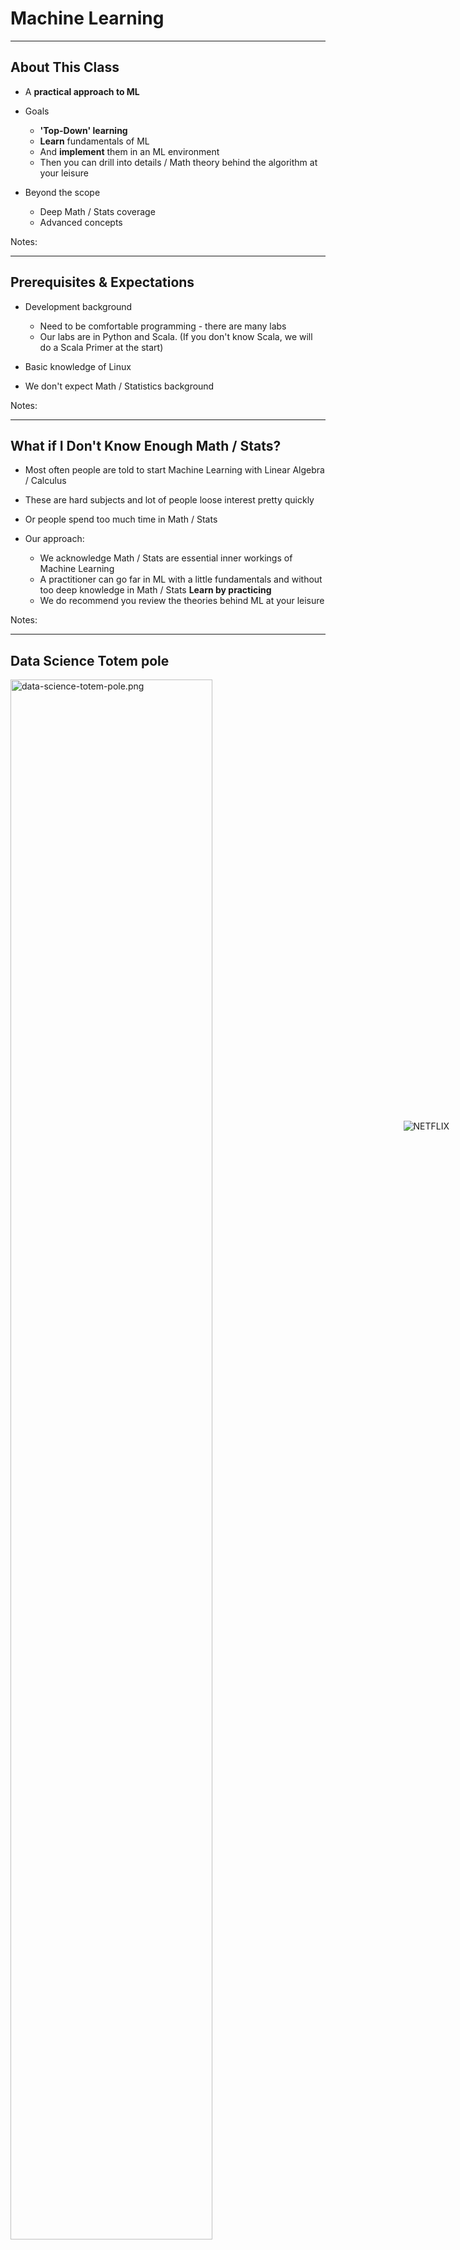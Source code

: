 
# Machine Learning

---

## About This Class

* A **practical approach to ML**

* Goals
    - **'Top-Down' learning**
    - **Learn** fundamentals of ML
    - And **implement** them in an ML environment
    - Then you can drill into details / Math theory behind the algorithm at your leisure

* Beyond the scope
    - Deep Math / Stats coverage
    - Advanced concepts

Notes:

---

## Prerequisites & Expectations

* Development background
    - Need to be comfortable programming - there are many labs
    - Our labs are in Python and Scala. (If you don't know Scala, we will do a Scala Primer at the start)

* Basic knowledge of Linux

* We don't expect Math / Statistics background

Notes:

---

## What if I Don't Know Enough Math / Stats?

* Most often people are told to start Machine Learning with Linear Algebra / Calculus

* These are hard subjects and lot of people loose interest pretty quickly

* Or people spend too much time in Math / Stats

* Our approach:
    - We acknowledge Math / Stats are essential inner workings of Machine Learning
    - A practitioner can go far in ML with a little fundamentals and without too deep knowledge in Math / Stats **Learn by practicing**
    - We do recommend you review the theories behind ML at your leisure

Notes:

---

## Data Science Totem pole

<img src="../../assets/images/machine-learning/data-science-totem-pole.png" alt="data-science-totem-pole.png" style="width:80%;"/> <!-- {"left" : 0.55, "top" : 1.09, "height" : 5.48, "width" : 9.16} -->


Notes:

---

## Goal For This ML Class

* Goal for this class is to give you 'data practitioner' level of knowledge

<img src="../../assets/images/machine-learning/data-practitioner.png" alt="data-practitioner.png" style="width:70%;"/> <!-- {"left" : 0.93, "top" : 1.84, "height" : 5.27, "width" : 8.39} -->



Notes:

---

## Our Teaching Philosophy

* Enable you to be a **'data practitioner'** by giving you
    - The essential knowledge of ML
    - Plenty of time and playground environment for learning the API
    - Show how to evaluate, test, and tweak the models
    - Expose you to useful tools

* Emphasis on concepts & fundamentals, not API
    - Trust us, API is the easy part!

* Highly interactive (questions, discussions ..etc  are welcome)

* Hands-on – lots and lots of labs! (learn by doing)


Notes:

* All the labs are verified at 1.3 even though latest is 1.4

---

## Some Highlights of this Class

* This is v2.0 of our previous DS class.  We re-wrote this class to reflect our learnings from the field
* Goals
    - Go deeper: Provide deeper understanding of ML concepts
    - Elevate people from 'copy paste API' level
    - Common track to be taught in R / Python / Spark (Python / Scala)

<img src="../../assets/images/machine-learning/some-highlights.png" alt="some-highlights.png" style="width:70%;"/> <!-- {"left" : 0.97, "top" : 3.87, "height" : 2.91, "width" : 8.3} -->


Notes:


---

## Real World Datasets

* We will work on real world datasets such as
    - Uber Trips data
    - Walmart Shopping data
    - Netflix recommendation
    - Health studies
    - Credit card default data
    - Prosper loan data
    - NYSE Stock data

<img src="../../assets/images/machine-learning/3rd-party/logos.png" alt="NETFLIX" style="position: absolute;top: 50%;right: 30px;margin-top: -130px;"/> <!-- {"left" : 7.73, "top" : 1.1, "height" : 3.48, "width" : 2.11} -->


* No old-worn-out datasets like Iris / Titanic ...


Notes:


---

## Workshop Overview

* **Day 1**
    - ML intro
    - ML Concepts
    - Statistics Primer
    - Data Exploration & Visualizing
    - Feature Engineering
    - Linear Regression

* **Day 2**
    - Logistic Regression
    - SVM
    - Decision Trees
    - Random Forest
    - Naïve Bayes



---

## Workshop Overview

* **Day 3**
    - Clustering
    - K-Means
    - PCA
    - Recommendations

* **Workshops**
    - Final day, solve a problem end to end
    - Daily workshops (time permitting)

Notes:
---

## Lots of Labs : Learn By Doing

<img src="../../assets/images/machine-learning/3rd-party/learn-by-doing.png" alt="learn-by-doing.png" style="width:60%;"/> <!-- {"left" : 1.7, "top" : 0.97, "height" : 5.53, "width" : 6.85} -->




---

## Analogy : Learning To Fly...


<img src="../../assets/images/machine-learning/3rd-party/Learning-to-fly.png" alt="Learning-to-fly.png" style="width:70%;"/> <!-- {"left" : 0.26, "top" : 0.9, "height" : 6.17, "width" : 9.74} -->



Notes:

* Image: http://aviation-schools.regionaldirectory.us/learn-to-fly-720.jpg

---

## Instruction

<img src="../../assets/images/machine-learning/3rd-party/Instruction.png" alt="Instruction.png" style="width:70%;"/> <!-- {"left" : 0.26, "top" : 0.9, "height" : 6.17, "width" : 9.74} -->


Notes:
* Image: http://www.wikihow.com/Become-a-Certified-Flight-Instructor

---

## + Flight Time

<img src="../../assets/images/machine-learning/3rd-party/Flight-Time.png" alt="Flight-Time.png" style="width:70%;"/> <!-- {"left" : 0.26, "top" : 0.9, "height" : 6.17, "width" : 9.74} -->



---

## After The Class...

<img src="../../assets/images/machine-learning/3rd-party/AFTER_THE_CLASS.jpg" alt="AFTER_THE_CLASS.jpg" style="width:50%;"/> <!-- {"left" : 1.69, "top" : 0.93, "height" : 5.65, "width" : 6.88} -->


Notes:

* By the end of the class...

---

## About You And Me

* About you
    - Your Name
    - Your background (developer, admin, manager, etc.)
    - Technologies you are familiar with
    - Familiarity with Machine Learning (scale of 1 – 4 ;  1 – new,   4 – expert)
    - Something non-technical about you!(favorite ice cream flavor / hobby…etc)

<img src="../../assets/images/machine-learning/3rd-party/icecream.jpg" alt="icecream.jpg" style="width:20%;"/> <!-- {"left" : 1.79, "top" : 4.6, "height" : 2.14, "width" : 2.89} -->

<img src="../../assets/images/machine-learning/3rd-party/climbing.jpg" alt="climbing.jpg" style="width:20%;"/> <!-- {"left" : 5.02, "top" : 4.6, "height" : 2.14, "width" : 3.44} -->


Notes:


---

## Recommended Resources

* Please see our handout

Notes:

* Image credit : http://shop.oreilly.com/

---

## Class Logistics

* Instructor’s contact

* Slides
    - For each session, slides will be emailed out or delivered via virtual classroom

* Labs
    - Lab files will be distributed

* Playground
    - Provided in the cloud

---

## Typographic Conventions

* Code in the text uses a fixed-width code font, e.g.:

* catalog: Catalog = new CatalogImpl
    - Code fragments are the same, e.g. catalog.speakTruth
    - We **bold/color** text for emphasis
    - Filenames are in italics, e.g. `Catalog.scala`
    - Notes are indicated with a superscript number (1) or a **star** *
    - Longer code examples appear in a separate code box - e.g.

```java
object TestApp {  // Basic Spark App (Scala)
  def main(args: Array[String]) {
		val sc = new SparkContext(
      new SparkConf().setMaster("local").setAppName(”TestApp")
		val totalWords = sc.textFile(“file”)
               .flatMap(l => l.split(" ")).count()
		println (“# lines : “ + totalWords)
	}
}
```
<!-- {"left" : 0, "top" : 4.44, "height" : 2.45, "width" : 10.25} -->


Notes:

* (1) If we had additional information about a particular item in the slide, it would appear here in the notes

* We might also put related information that generally pertains to the material covered in the slide

---

## Questions?

* Any Questions?
